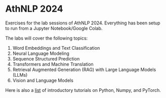 # AthNLP 2024

Exercises for the lab sessions of AthNLP 2024. Everything has been setup to run from a Jupyter Notebook/Google Colab.

The labs will cover the following topics:

1. Word Embeddings and Text Classification
2. Neural Language Modeling
3. Sequence Structured Prediction
4. Transformers and Machine Translation
5. Retrieval Augmented Generation (RAG) with Large Language Models (LLMs)
6. Vision and Language Models

Here is also a [list](labs/AthNLP%20Lab%200.md) of introductory tutorials on Python, Numpy, and PyTorch.
